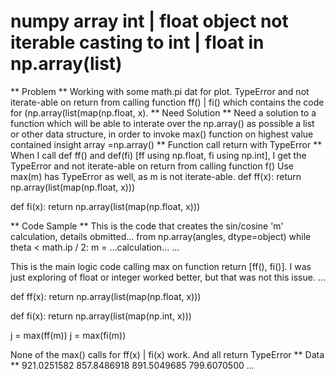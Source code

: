 
# numpy array int | float object not iterable casting to int | float in np.array(list)

** Problem **
Working with some math.pi dat for plot. TypeError and not iterate-able on return from calling function ff() | fi() which contains the code for (np.array(list(map(np.float, x).
** Need Solution **
Need a solution to a function which will be able to interate over  the np.array() as possible a list or other data structure, in order to invoke max() function on highest value contained insight array =np.array()
** Function call return with TypeError **
When I call def ff() and def(fi) [ff using np.float, fi using np.int], I get the TypeError and not iterate-able on return from calling function f()
Use max(m) has  TypeError as well, as m is not iterate-able.
def ff(x):
    return np.array(list(map(np.float, x)))

def fi(x):
    return np.array(list(map(np.float, x)))

** Code Sample **
This is the code that creates the sin/cosine 'm' calculation, details obmitted...
from np.array(angles, dtype=object)
while theta < math.ip / 2:
    m = ...calculation...
...

This is the main logic code calling max on function return [ff(), fi()]. I was just exploring of float or integer worked  better, but that was not this issue. 
...

def ff(x):
    return np.array(list(map(np.float, x)))

def fi(x):
    return np.array(list(map(np.int, x)))

j = max(ff(m))
j = max(fi(m))


None of the max() calls for ff(x) | fi(x) work. And all return TypeError
** Data **
921.0251582
857.8486918
891.5049685
799.6070500
...



        